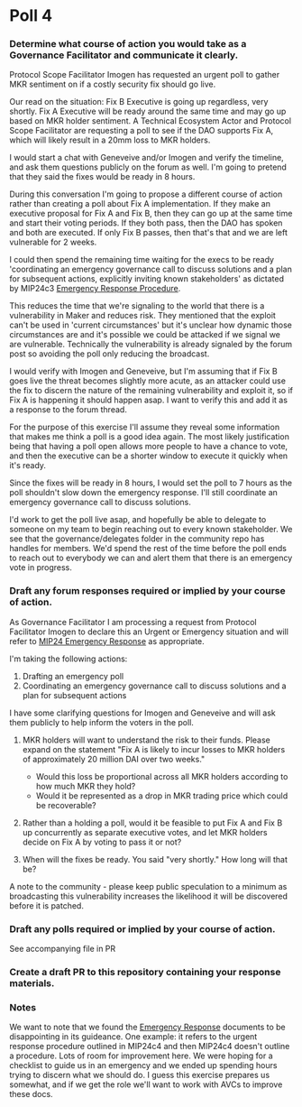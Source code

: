# Poll 4

### Determine what course of action you would take as a Governance Facilitator and communicate it clearly.

Protocol Scope Facilitator Imogen has requested an urgent poll to gather MKR sentiment on if a costly security fix should go live.

Our read on the situation:
Fix B Executive is going up regardless, very shortly.
Fix A Executive will be ready around the same time and may go up based on MKR holder sentiment.
A Technical Ecosystem Actor and Protocol Scope Facilitator are requesting a poll to see if the DAO supports Fix A, which will likely result in a 20mm loss to MKR holders.

I would start a chat with Geneveive and/or Imogen and verify the timeline, and ask them questions publicly on the forum as well. I'm going to pretend that they said the fixes would be ready in 8 hours.

During this conversation I'm going to propose a different course of action rather than creating a poll about Fix A implementation. If they make an executive proposal for Fix A and Fix B, then they can go up at the same time and start their voting periods. If they both pass, then the DAO has spoken and both are executed. If only Fix B passes, then that's that and we are left vulnerable for 2 weeks.

I could then spend the remaining time waiting for the execs to be ready 'coordinating an emergency governance call to discuss solutions and a plan for subsequent actions, explicitly inviting known stakeholders' as dictated by MIP24c3 [Emergency Response Procedure](https://mips.makerdao.com/mips/details/MIP24#MIP24c3).

This reduces the time that we're signaling to the world that there is a vulnerability in Maker and reduces risk. They mentioned that the exploit can't be used in 'current circumstances' but it's unclear how dynamic those circumstances are and it's possible we could be attacked if we signal we are vulnerable. Technically the vulnerability is already signaled by the forum post so avoiding the poll only reducing the broadcast.

I would verify with Imogen and Geneveive, but I'm assuming that if Fix B goes live the threat becomes slightly more acute, as an attacker could use the fix to discern the nature of the remaining vulnerability and exploit it, so if Fix A is happening it should happen asap. I want to verify this and add it as a response to the forum thread.

For the purpose of this exercise I'll assume they reveal some information that makes me think a poll is a good idea again. The most likely justification being that having a poll open allows more people to have a chance to vote, and then the executive can be a shorter window to execute it quickly when it's ready.

Since the fixes will be ready in 8 hours, I would set the poll to 7 hours as the poll shouldn't slow down the emergency response. I'll still coordinate an emergency governance call to discuss solutions.

I'd work to get the poll live asap, and hopefully be able to delegate to someone on my team to begin reaching out to every known stakeholder. We see that the governance/delegates folder in the community repo has handles for members. We'd spend the rest of the time before the poll ends to reach out to everybody we can and alert them that there is an emergency vote in progress.

### Draft any forum responses required or implied by your course of action.

As Governance Facilitator I am processing a request from Protocol Facilitator Imogen to declare this an Urgent or Emergency situation and will refer to [MIP24 Emergency Response](https://mips.makerdao.com/mips/details/MIP24#MIP24c3) as appropriate.

I'm taking the following actions:

1. Drafting an emergency poll
2. Coordinating an emergency governance call to discuss solutions and a plan for subsequent actions

I have some clarifying questions for Imogen and Geneveive and will ask them publicly to help inform the voters in the poll.

1. MKR holders will want to understand the risk to their funds. Please expand on the statement "Fix A is likely to incur losses to MKR holders of approximately 20 million DAI over two weeks."

   - Would this loss be proportional across all MKR holders according to how much MKR they hold?
   - Would it be represented as a drop in MKR trading price which could be recoverable?

2. Rather than a holding a poll, would it be feasible to put Fix A and Fix B up concurrently as separate executive votes, and let MKR holders decide on Fix A by voting to pass it or not?

3. When will the fixes be ready. You said "very shortly." How long will that be?

A note to the community - please keep public speculation to a minimum as broadcasting this vulnerability increases the likelihood it will be discovered before it is patched.

### Draft any polls required or implied by your course of action.

See accompanying file in PR

### Create a draft PR to this repository containing your response materials.

### Notes

We want to note that we found the [Emergency Response](https://mips.makerdao.com/mips/details/MIP24#MIP24c2) documents to be disappointing in its guideance. One example: it refers to the urgent response procedure outlined in MIP24c4 and then MIP24c4 doesn't outline a procedure. Lots of room for improvement here. We were hoping for a checklist to guide us in an emergency and we ended up spending hours trying to discern what we should do. I guess this exercise prepares us somewhat, and if we get the role we'll want to work with AVCs to improve these docs.

